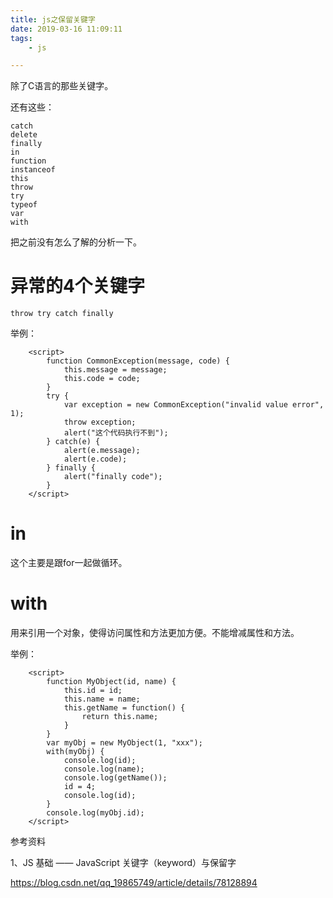 ```yaml
---
title: js之保留关键字
date: 2019-03-16 11:09:11
tags:
	- js

---
```






除了C语言的那些关键字。

还有这些：

```
catch
delete
finally
in
function
instanceof
this
throw
try
typeof
var
with
```



把之前没有怎么了解的分析一下。

# 异常的4个关键字

```
throw try catch finally
```

举例：

```
    <script>
        function CommonException(message, code) {
            this.message = message;
            this.code = code;
        }
        try {
            var exception = new CommonException("invalid value error", 1);
            throw exception;
            alert("这个代码执行不到");
        } catch(e) {
            alert(e.message);
            alert(e.code);
        } finally {
            alert("finally code");
        }
    </script>
```



# in

这个主要是跟for一起做循环。



# with

用来引用一个对象，使得访问属性和方法更加方便。不能增减属性和方法。

举例：

```
    <script>
        function MyObject(id, name) {
            this.id = id;
            this.name = name;
            this.getName = function() {
                return this.name;
            }
        }
        var myObj = new MyObject(1, "xxx");
        with(myObj) {
            console.log(id);
            console.log(name);
            console.log(getName());
            id = 4;
            console.log(id);
        }
        console.log(myObj.id);
    </script>
```



参考资料

1、JS 基础 —— JavaScript 关键字（keyword）与保留字

https://blog.csdn.net/qq_19865749/article/details/78128894